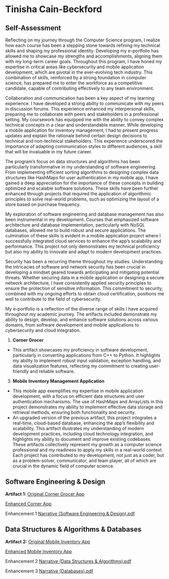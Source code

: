 # Tinisha Cain-Beckford


## Self-Assessment
  Reflecting on my journey through the Computer Science program, I realize how each course has been a stepping stone towards refining my technical skills and shaping my professional identity. Developing my e-portfolio has allowed me to showcase my strengths and accomplishments, aligning them with my long-term career goals. Throughout this program, I have honed my expertise in critical areas like cybersecurity and mobile application development, which are pivotal in the ever-evolving tech industry. This combination of skills, reinforced by a strong foundation in computer science, has prepared me to enter the workforce as a competitive candidate, capable of contributing effectively to any team environment.
  
  Collaboration and communication has been a key aspect of my learning experience. I have developed a strong ability to communicate with my peers in discussion forums. This experience enhanced my interpersonal skills, preparing me to collaborate with peers and stakeholders in a professional setting. My coursework has equipped me with the ability to convey complex technical concepts in a clear and understandable manner. While developing a mobile application for inventory management, I had to present progress updates and explain the rationale behind certain design decisions to technical and non-technical stakeholders. This experience underscored the importance of adapting communication styles to different audiences, a skill that will be invaluable in my future career.

  The program’s focus on data structures and algorithms has been particularly transformative in my understanding of software engineering. From implementing efficient sorting algorithms to designing complex data structures like HashMaps for user authentication in my mobile app, I have gained a deep appreciation for the importance of these concepts in building optimized and scalable software solutions. These skills have been further enhanced through projects that required the application of algorithmic principles to solve real-world problems, such as optimizing the layout of a store based on purchase frequency.

  My exploration of software engineering and database management has also been instrumental in my development. Courses that emphasized software architecture and database implementation, particularly with NoSQL databases, allowed me to build robust and secure applications. The culmination of these skills is evident in a mobile application project where I successfully integrated cloud services to enhance the app’s scalability and performance. This project not only demonstrates my technical proficiency but also my ability to innovate and adapt to modern development practices.

  Security has been a recurring theme throughout my studies. Understanding the intricacies of software and network security has been crucial in developing a mindset geared towards anticipating and mitigating potential threats. Whether securing data in a mobile application or designing a secure network architecture, I have consistently applied security principles to ensure the protection of sensitive information. This commitment to security, combined with my ongoing efforts to obtain cloud certification, positions me well to contribute to the field of cybersecurity.


My e-portfolio is a reflection of the diverse range of skills I have acquired throughout my academic journey. The artifacts included demonstrate my ability to design, develop, and enhance software solutions across various domains, from software development and mobile applications to cybersecurity and cloud integration.
1.	**Corner Grocer**
- This artifact showcases my proficiency in software development, particularly in converting applications from C++ to Python. It highlights my ability to implement robust input validation, exception handling, and data visualization features, reflecting my commitment to creating user-friendly and reliable software.
3.	**Mobile Inventory Management Application**
- This mobile app exemplifies my expertise in mobile application development, with a focus on efficient data structures and user authentication mechanisms. The use of HashMaps and ArrayLists in this project demonstrates my ability to implement effective data storage and retrieval methods, ensuring both functionality and security.
- An upgraded version of the previous artifact, this project integrates a real-time, cloud-based database, enhancing the app’s flexibility and scalability. This artifact illustrates my understanding of modern development practices, including cloud technology integration, and highlights my ability to document and improve existing codebases.
These artifacts collectively represent my growth as a computer science professional and my readiness to apply my skills in a real-world context. Each project has contributed to my development, not just as a coder, but as a problem-solver, communicator, and team player, all of which are crucial in the dynamic field of computer science.

## Software Engineering & Design
**Artifact 1:**
[Original Corner Grocer App](https://github.com/TeeCain/Cplusplus/)

[Enhanced Corner App](https://github.com/TeeCain/Enhanced-Corner-Grocer-App)

Enhancement 1 [Narrative (Software Engineering & Design).pdf](https://github.com/user-attachments/files/16747111/Narrative.Software.Engineering.Design.pdf)


## Data Structures & Algorithms & Databases
**Artifact 2:**
[Original Mobile Inventory App](https://github.com/TeeCain/Mobile-Architecture-Inventory-App/)

[Enhanced Mobile Inventory App](https://bitbucket.org/tcain-capstone/artifact-enhancements/src/main/)

Enhancement 2 [Narrative (Data Structures & Algorithms).pdf](https://github.com/user-attachments/files/16747118/Narrative.Data.Structures.Algorithms.pdf)

Enhancement 3 [Narrative (Databases).pdf](https://github.com/user-attachments/files/16747120/Narrative.Databases.pdf)
